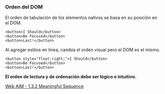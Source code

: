 ### Orden del DOM

El orden de tabulación de los elementos nativos se basa en su posición en el DOM.

```
<button>I Should</button>
<button>Be Focused</button>
<button>Last!</button>
```

Al agregar estilos en línea, cambia el orden visual pero el DOM es el mismo.

```
<button style="float:right;">I Should</button>
<button>Be Focused</button>
<button>Last!</button>
```

__El orden de lectura y de ordenación debe ser lógico e intuitivo.__

[Web AIM - 1.3.2 Meaningful Sequence](https://webaim.org/standards/wcag/checklist#sc1.3.2)